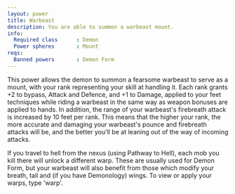 ```yaml
---
layout: power
title: Warbeast
description: You are able to summon a warbeast mount.
info:
  Required class      : Demon
  Power spheres       : Mount
reqs:
  Banned powers       : Demon Form
---
```


This power allows the demon to summon a fearsome warbeast to serve as a mount,
with your rank representing your skill at handling it.  Each rank grants +2 to
bypass, Attack and Defence, and +1 to Damage, applied to your feet techniques 
while riding a warbeast in the same way as weapon bonuses are applied to hands.
In addition, the range of your warbeast's firebreath attack is increased by 10
feet per rank.  This means that the higher your rank, the more accurate and
damaging your warbeast's pounce and firebreath attacks will be, and the better
you'll be at leaning out of the way of incoming attacks.

If you travel to hell from the nexus (using Pathway to Hell), each mob you kill
there will unlock a different warp.  These are usually used for Demon Form, but
your warbeast will also benefit from those which modify your breath, tail and 
(if you have Demonology) wings.  To view or apply your warps, type 'warp'.
